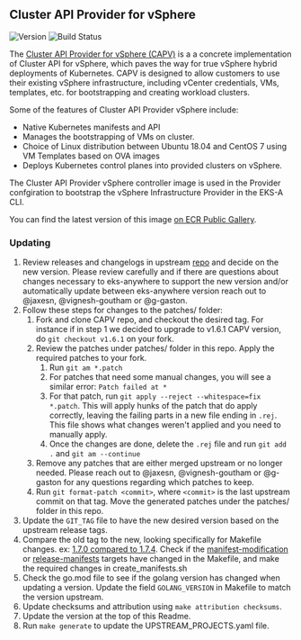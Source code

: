 ## **Cluster API Provider for vSphere**
![Version](https://img.shields.io/badge/version-v1.10.0-blue)
![Build Status](https://codebuild.us-west-2.amazonaws.com/badges?uuid=eyJlbmNyeXB0ZWREYXRhIjoiYm85WnJ4aDc2ZXhhVUxOWHJuUFJwN3FlQmE2L1Q4b2ZzNG91OVpjNVNGM1ZvbVBEUUM2bkdER3N5eVNrWTBKS2VSSW9Oa051aFVWS1dzVVlTOHBBZ0NRPSIsIml2UGFyYW1ldGVyU3BlYyI6IlEwOWNtd0llNXdjUGRvQWkiLCJtYXRlcmlhbFNldFNlcmlhbCI6MX0%3D&branch=main)

The [Cluster API Provider for vSphere (CAPV)](https://github.com/kubernetes-sigs/cluster-api-provider-vsphere) is a a concrete implementation of Cluster API for vSphere, which paves the way for true vSphere hybrid deployments of Kubernetes. CAPV is designed to allow customers to use their existing vSphere infrastructure, including vCenter credentials, VMs, templates, etc. for bootstrapping and creating workload clusters.

Some of the features of Cluster API Provider vSphere include:
* Native Kubernetes manifests and API
* Manages the bootstrapping of VMs on cluster.
* Choice of Linux distribution between Ubuntu 18.04 and CentOS 7 using VM Templates based on OVA images
* Deploys Kubernetes control planes into provided clusters on vSphere.

The Cluster API Provider vSphere controller image is used in the Provider confgiration to bootstrap the vSphere Infrastructure Provider in the EKS-A CLI.

You can find the latest version of this image [on ECR Public Gallery](https://gallery.ecr.aws/eks-anywhere/kubernetes-sigs/cluster-api-provider-vsphere/release/manager).

### Updating

1. Review releases and changelogs in upstream [repo](https://github.com/kubernetes-sigs/cluster-api-provider-vsphere) and decide on the new version.
   Please review carefully and if there are questions about changes necessary to eks-anywhere to support the new version
   and/or automatically update between eks-anywhere version reach out to @jaxesn, @vignesh-goutham or @g-gaston.
1. Follow these steps for changes to the patches/ folder:
   1. Fork and clone CAPV repo, and checkout the desired tag. For instance if in step 1 we decided to upgrade to v1.6.1 CAPV version, do `git checkout v1.6.1`
   on your fork.
   1. Review the patches under patches/ folder in this repo. Apply the required patches to your fork. 
      1. Run `git am *.patch`
      1. For patches that need some manual changes, you will see a similar error: `Patch failed at *`
      1. For that patch, run `git apply --reject --whitespace=fix *.patch`. This will apply hunks of the patch that do apply correctly, leaving
      the failing parts in a new file ending in `.rej`. This file shows what changes weren't applied and you need to manually apply.
      1. Once the changes are done, delete the `.rej` file and run `git add .` and `git am --continue`
   1. Remove any patches that are either merged upstream or no longer needed. Please reach out to @jaxesn, @vignesh-goutham or @g-gaston for any questions regarding which patches to keep.
   1. Run `git format-patch <commit>`, where `<commit>` is the last upstream commit on that tag. Move the generated patches under the patches/ folder in this repo.
1. Update the `GIT_TAG` file to have the new desired version based on the upstream release tags.
1. Compare the old tag to the new, looking specifically for Makefile changes.
   ex: [1.7.0 compared to 1.7.4](https://github.com/kubernetes-sigs/cluster-api-provider-vsphere/compare/v1.7.0...v1.10.0). Check if the [manifest-modification](https://github.com/kubernetes-sigs/cluster-api-provider-vsphere/blob/27368586949f746c6830a47dc2439cd5ebe57dd2/Makefile#L568) or [release-manifests](https://github.com/kubernetes-sigs/cluster-api-provider-vsphere/blob/27368586949f746c6830a47dc2439cd5ebe57dd2/Makefile#L577C9-L577C26)
   targets have changed in the Makefile, and make the required changes in create_manifests.sh
1. Check the go.mod file to see if the golang version has changed when updating a version. Update the field `GOLANG_VERSION` in
   Makefile to match the version upstream.
1. Update checksums and attribution using `make attribution checksums`.
1. Update the version at the top of this Readme.
1. Run `make generate` to update the UPSTREAM_PROJECTS.yaml file.
